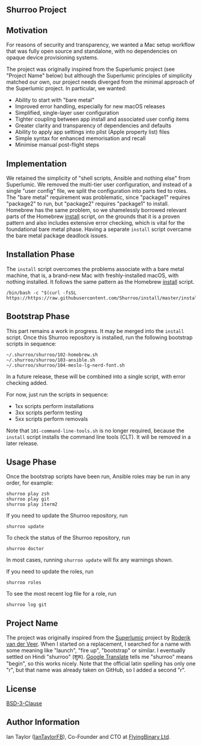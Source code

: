 Shurroo Project
---------------

Motivation
----------
For reasons of security and transparency, we wanted a Mac setup workflow that was fully open source and standalone, with no dependencies on opaque device provisioning systems.

The project was originally inspired from the Superlumic project (see "Project Name" below) but although the Superlumic principles of simplicity matched our own, our project needs diverged from the minimal approach of the Superlumic project. In particular, we wanted:

* Ability to start with "bare metal"
* Improved error handling, especially for new macOS releases
* Simplified, single-layer user configuration
* Tighter coupling between app install and associated user config items
* Greater clarity and transparency of dependencies and defaults
* Ability to apply app settings into plist (Apple property list) files
* Simple syntax for enhanced memorisation and recall
* Minimise manual post-flight steps

Implementation
--------------
We retained the simplicity of "shell scripts, Ansible and nothing else" from Superlumic. We removed the multi-tier user configuration, and instead of a single "user config" file, we split the configuration into parts tied to roles. The "bare metal" requirement was problematic, since "package1" requires "package2" to run, but "package2" requires "package1" to install. Homebrew has the same problem, so we shamelessly borrowed relevant parts of the Homebrew [install](https://brew.sh/) script, on the grounds that it is a proven pattern and also includes extensive error checking, which is vital for the foundational bare metal phase. Having a separate  `install` script overcame the bare metal package deadlock issues. 

Installation Phase
------------------
The `install` script overcomes the problems associate with a bare metal machine, that is, a brand-new Mac with freshly-installed macOS, with nothing installed. It follows the same pattern as the Homebrew [install](https://brew.sh/) script.

```shell
/bin/bash -c "$(curl -fsSL https://https://raw.githubusercontent.com/Shurroo/install/master/install.sh)"
```


Bootstrap Phase
---------------
This part remains a work in progress. It may be merged into the `install` script.
Once this Shurroo repository is installed, run the following bootstrap scripts in sequence:
```shell
~/.shurroo/shurroo/102-homebrew.sh
~/.shurroo/shurroo/103-ansible.sh
~/.shurroo/shurroo/104-meslo-lg-nerd-font.sh
```

In a future release, these will be combined into a single script, with error checking added.

For now, just run the scripts in sequence:
* 1xx scripts perform installations
* 3xx scripts perform testing
* 5xx scripts perform removals

Note that `101-command-line-tools.sh` is no longer required, because the `install` script installs the command line tools (CLT). It will be removed in a later release.

Usage Phase
-----------
Once the bootstrap scripts have been run, Ansible roles may be run in any order, for example:
```shell
shurroo play zsh
shurroo play git
shurroo play iterm2
```

If you need to update the Shurroo repository, run
```shell
shurroo update
```

To check the status of the Shurroo repository, run
```shell
shurroo doctor
```
In most cases, running `shurroo update` will fix any warnings shown.

If you need to update the roles, run
```shell
shurroo roles
```

To see the most recent log file for a role, run
```shell
shurroo log git
```


Project Name
------------

The project was originally inspired from the [Superlumic](https://github.com/superlumic/superlumic) project by [Roderik van der Veer](https://github.com/roderik). When I started on a replacement, I searched for a name with some meaning like "launch", "fire up", "bootstrap" or similar. I eventually settled on Hindi "shurroo" (शुरू). [Google Translate](https://translate.google.com/?sl=en&tl=hi&text=begin&op=translate) tells me "shurroo" means "begin", so this works nicely. Note that the official latin spelling has only one "r", but that name was already taken on GitHub, so I added a second "r".

License
-------

[BSD-3-Clause](https://spdx.org/licenses/BSD-3-Clause.html)

Author Information
------------------

Ian Taylor ([IanTaylorFB](https://github.com/IanTaylorFB)), Co-Founder and CTO at [FlyingBinary Ltd](https://flyingbinary.com).
